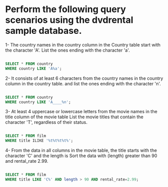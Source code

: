# Perform the following query scenarios using the dvdrental sample database.

1- The country names in the country column in the Country table start with the character 'A'.
List the ones ending with the character 'a'.

```Sql

SELECT * FROM country
WHERE country LIKE 'A%a';

```

2- It consists of at least 6 characters from the country names in the country column in the country table.
and list the ones ending with the character 'n'.

```Sql

SELECT * FROM country
WHERE country LIKE 'A____%n';

```

3- At least 4 uppercase or lowercase letters from the movie names in the title column of the movie table
List the movie titles that contain the character 'T', regardless of their status.
```Sql

SELECT * FROM film
WHERE title ILIKE '%t%t%t%t%';

```

4- From the data in all columns in the movie table, the title starts with the character 'C' and the length is
Sort the data with (length) greater than 90 and rental_rate 2.99.

```Sql

SELECT * FROM film
WHERE title LIKE 'C%' AND length > 90 AND rental_rate=2.99;

```
